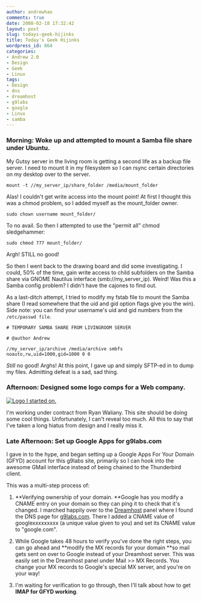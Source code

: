 ```yaml
---
author: andrewhao
comments: true
date: 2008-02-18 17:32:42
layout: post
slug: todays-geek-hijinks
title: Today's Geek Hijinks
wordpress_id: 864
categories:
- Andrew 2.0
- Design
- Geek
- Linux
tags:
- Design
- dns
- dreamhost
- g9labs
- google
- Linux
- samba
---
```





### Morning: Woke up and attempted to mount a Samba file share under Ubuntu.


My Gutsy server in the living room is getting a second life as a backup file server. I need to mount it in my filesystem so I can rsync certain directories on my desktop over to the server.

`mount -t //my_server_ip/share_folder /media/mount_folder`

Alas! I couldn't get write access into the mount point! At first I thought this was a chmod problem, so I added myself as the mount_folder owner.

`sudo chown username mount_folder/`

To no avail. So then I attempted to use the "permit all" chmod sledgehammer:

`sudo chmod 777 mount_folder/`

Argh! STILL no good!

So then I went back to the drawing board and did some investigating. I could, 50% of the time, gain write access to child subfolders on the Samba share via GNOME Nautilus interface (smb://my_server_ip). Weird! Was this a Samba config problem? I didn't have the cajones to find out.

As a last-ditch attempt, I tried to modify my fstab file to mount the Samba share (I read somewhere that the uid and gid option flags give you the win). Side note: you can find your username's uid and gid numbers from the `/etc/passwd file`.

    
    
    # TEMPORARY SAMBA SHARE FROM LIVINGROOM SERVER
    
    # @author Andrew
    
    //my_server_ip/archive /media/archive smbfs noauto,rw,uid=1000,gid=1000 0 0


_Still_ no good! Arghs! At this point, I gave up and simply SFTP-ed in to dump my files. Admitting defeat is a sad, sad thing.


### Afternoon: Designed some logo comps for a Web company.


[![Logo I started on.](http://blog.g9labs.com/wp-content/uploads/2008/02/logo.png)](http://blog.g9labs.com/wp-content/uploads/2008/02/logo.png)

I'm working under contract from Ryan Waliany. This site should be doing some cool things. Unfortunately, I can't reveal too much. All this to say that I've taken a long hiatus from design and I really miss it.


### Late Afternoon: Set up Google Apps for g9labs.com


I gave in to the hype, and began setting up a Google Apps For Your Domain (GFYD) account for this g9labs site, primarily so I can hook into the awesome GMail interface instead of being chained to the Thunderbird client.

This was a multi-step process of:



	
  1. **Verifying ownership of your domain. **Google has you modify a CNAME entry on your domain so they can ping it to check that it's changed. I marched happily over to the [Dreamhost](http://dreamhost.com) panel where I found the DNS page for [g9labs.com](http://g9labs.com). There I added a CNAME value of googlexxxxxxxxx (a unique value given to you) and set its CNAME value to "google.com".

	
  2. While Google takes 48 hours to verify you've done the right steps, you can go ahead and **modify the MX records for your domain **so mail gets sent on over to Google instead of your Dreamhost server. This was easily set in the Dreamhost panel under Mail >> MX Records. You change your MX records to Google's special MX server, and you're on your way!

	
  3. I'm waiting for verification to go through, then I'll talk about how to get **IMAP for GFYD working**.


